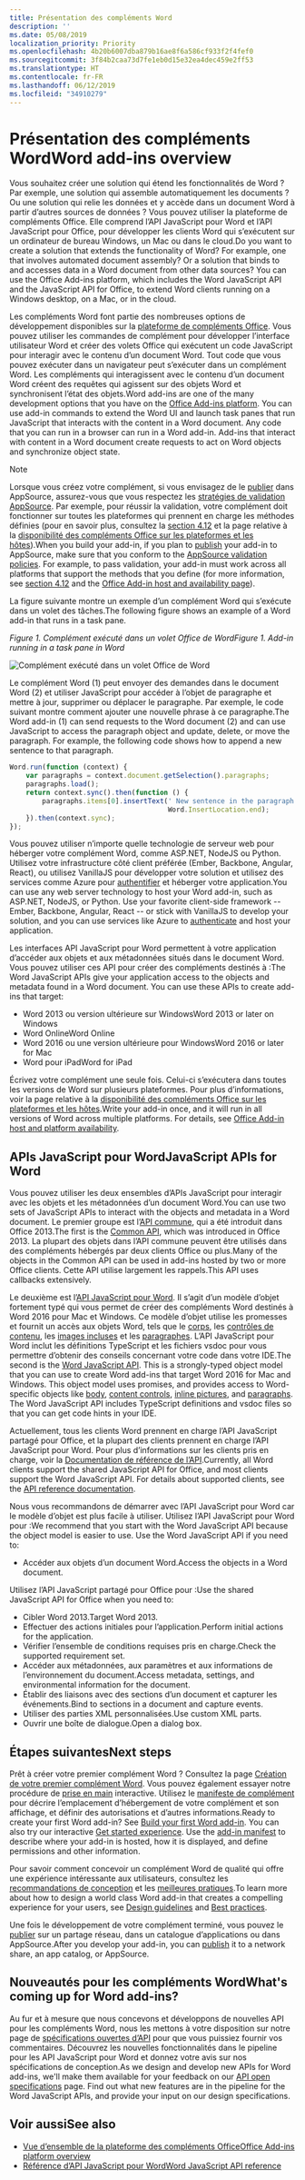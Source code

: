 ```yaml
---
title: Présentation des compléments Word
description: ''
ms.date: 05/08/2019
localization_priority: Priority
ms.openlocfilehash: 4b20b6007dba879b16ae8f6a586cf933f2f4fef0
ms.sourcegitcommit: 3f84b2caa73d7fe1eb0d15e32ea4dec459e2ff53
ms.translationtype: HT
ms.contentlocale: fr-FR
ms.lasthandoff: 06/12/2019
ms.locfileid: "34910279"
---
```

# <a name="word-add-ins-overview"></a><span data-ttu-id="0e074-102">Présentation des compléments Word</span><span class="sxs-lookup"><span data-stu-id="0e074-102">Word add-ins overview</span></span>

<span data-ttu-id="0e074-p101">Vous souhaitez créer une solution qui étend les fonctionnalités de Word ? Par exemple, une solution qui assemble automatiquement les documents ? Ou une solution qui relie les données et y accède dans un document Word à partir d’autres sources de données ? Vous pouvez utiliser la plateforme de compléments Office. Elle comprend l’API JavaScript pour Word et l’API JavaScript pour Office, pour développer les clients Word qui s’exécutent sur un ordinateur de bureau Windows, un Mac ou dans le cloud.</span><span class="sxs-lookup"><span data-stu-id="0e074-p101">Do you want to create a solution that extends the functionality of Word? For example, one that involves automated document assembly? Or a solution that binds to and accesses data in a Word document from other data sources? You can use the Office Add-ins platform, which includes the Word JavaScript API and the JavaScript API for Office, to extend Word clients running on a Windows desktop, on a Mac, or in the cloud.</span></span>

<span data-ttu-id="0e074-p102">Les compléments Word font partie des nombreuses options de développement disponibles sur la [plateforme de compléments Office](../overview/office-add-ins.md). Vous pouvez utiliser les commandes de complément pour développer l’interface utilisateur Word et créer des volets Office qui exécutent un code JavaScript pour interagir avec le contenu d’un document Word. Tout code que vous pouvez exécuter dans un navigateur peut s’exécuter dans un complément Word. Les compléments qui interagissent avec le contenu d’un document Word créent des requêtes qui agissent sur des objets Word et synchronisent l’état des objets.</span><span class="sxs-lookup"><span data-stu-id="0e074-p102">Word add-ins are one of the many development options that you have on the [Office Add-ins platform](../overview/office-add-ins.md). You can use add-in commands to extend the Word UI and launch task panes that run JavaScript that interacts with the content in a Word document. Any code that you can run in a browser can run in a Word add-in. Add-ins that interact with content in a Word document create requests to act on Word objects and synchronize object state.</span></span> 

> [!NOTE]
> <span data-ttu-id="0e074-p103">Lorsque vous créez votre complément, si vous envisagez de le [publier](../publish/publish.md) dans AppSource, assurez-vous que vous respectez les [stratégies de validation AppSource](/office/dev/store/validation-policies). Par exemple, pour réussir la validation, votre complément doit fonctionner sur toutes les plateformes qui prennent en charge les méthodes définies (pour en savoir plus, consultez la [section 4.12](/office/dev/store/validation-policies#4-apps-and-add-ins-behave-predictably) et la page relative à la [disponibilité des compléments Office sur les plateformes et les hôtes](../overview/office-add-in-availability.md)).</span><span class="sxs-lookup"><span data-stu-id="0e074-p103">When you build your add-in, if you plan to [publish](../publish/publish.md) your add-in to AppSource, make sure that you conform to the [AppSource validation policies](/office/dev/store/validation-policies). For example, to pass validation, your add-in must work across all platforms that support the methods that you define (for more information, see [section 4.12](/office/dev/store/validation-policies#4-apps-and-add-ins-behave-predictably) and the [Office Add-in host and availability page](../overview/office-add-in-availability.md)).</span></span>

<span data-ttu-id="0e074-113">La figure suivante montre un exemple d’un complément Word qui s’exécute dans un volet des tâches.</span><span class="sxs-lookup"><span data-stu-id="0e074-113">The following figure shows an example of a Word add-in that runs in a task pane.</span></span>

<span data-ttu-id="0e074-114">*Figure 1. Complément exécuté dans un volet Office de Word*</span><span class="sxs-lookup"><span data-stu-id="0e074-114">*Figure 1. Add-in running in a task pane in Word*</span></span>

![Complément exécuté dans un volet Office de Word](../images/word-add-in-show-host-client.png)

<span data-ttu-id="0e074-p104">Le complément Word (1) peut envoyer des demandes dans le document Word (2) et utiliser JavaScript pour accéder à l’objet de paragraphe et mettre à jour, supprimer ou déplacer le paragraphe. Par exemple, le code suivant montre comment ajouter une nouvelle phrase à ce paragraphe.</span><span class="sxs-lookup"><span data-stu-id="0e074-p104">The Word add-in (1) can send requests to the Word document (2) and can use JavaScript to access the paragraph object and update, delete, or move the paragraph. For example, the following code shows how to append a new sentence to that paragraph.</span></span>

```js
Word.run(function (context) {
    var paragraphs = context.document.getSelection().paragraphs;
    paragraphs.load();
    return context.sync().then(function () {
        paragraphs.items[0].insertText(' New sentence in the paragraph.',
                                       Word.InsertLocation.end);
    }).then(context.sync);
});

```

<span data-ttu-id="0e074-p105">Vous pouvez utiliser n’importe quelle technologie de serveur web pour héberger votre complément Word, comme ASP.NET, NodeJS ou Python. Utilisez votre infrastructure côté client préférée (Ember, Backbone, Angular, React), ou utilisez VanillaJS pour développer votre solution et utilisez des services comme Azure pour [authentifier](../develop/use-the-oauth-authorization-framework-in-an-office-add-in.md) et héberger votre application.</span><span class="sxs-lookup"><span data-stu-id="0e074-p105">You can use any web server technology to host your Word add-in, such as ASP.NET, NodeJS, or Python. Use your favorite client-side framework -- Ember, Backbone, Angular, React -- or stick with VanillaJS to develop your solution, and you can use services like Azure to [authenticate](../develop/use-the-oauth-authorization-framework-in-an-office-add-in.md) and host your application.</span></span>

<span data-ttu-id="0e074-p106">Les interfaces API JavaScript pour Word permettent à votre application d’accéder aux objets et aux métadonnées situés dans le document Word. Vous pouvez utiliser ces API pour créer des compléments destinés à :</span><span class="sxs-lookup"><span data-stu-id="0e074-p106">The Word JavaScript APIs give your application access to the objects and metadata found in a Word document. You can use these APIs to create add-ins that target:</span></span>

* <span data-ttu-id="0e074-122">Word 2013 ou version ultérieure sur Windows</span><span class="sxs-lookup"><span data-stu-id="0e074-122">Word 2013 or later on Windows</span></span>
* <span data-ttu-id="0e074-123">Word Online</span><span class="sxs-lookup"><span data-stu-id="0e074-123">Word Online</span></span>
* <span data-ttu-id="0e074-124">Word 2016 ou une version ultérieure pour Windows</span><span class="sxs-lookup"><span data-stu-id="0e074-124">Word 2016 or later for Mac</span></span>
* <span data-ttu-id="0e074-125">Word pour iPad</span><span class="sxs-lookup"><span data-stu-id="0e074-125">Word for iPad</span></span>

<span data-ttu-id="0e074-p107">Écrivez votre complément une seule fois. Celui-ci s’exécutera dans toutes les versions de Word sur plusieurs plateformes. Pour plus d’informations, voir la page relative à la [disponibilité des compléments Office sur les plateformes et les hôtes](../overview/office-add-in-availability.md).</span><span class="sxs-lookup"><span data-stu-id="0e074-p107">Write your add-in once, and it will run in all versions of Word across multiple platforms. For details, see [Office Add-in host and platform availability](../overview/office-add-in-availability.md).</span></span>

## <a name="javascript-apis-for-word"></a><span data-ttu-id="0e074-128">APIs JavaScript pour Word</span><span class="sxs-lookup"><span data-stu-id="0e074-128">JavaScript APIs for Word</span></span>

<span data-ttu-id="0e074-129">Vous pouvez utiliser les deux ensembles d’APIs JavaScript pour interagir avec les objets et les métadonnées d’un document Word.</span><span class="sxs-lookup"><span data-stu-id="0e074-129">You can use two sets of JavaScript APIs to interact with the objects and metadata in a Word document.</span></span> <span data-ttu-id="0e074-130">Le premier groupe est l’[API commune](../reference/javascript-api-for-office.md), qui a été introduit dans Office 2013.</span><span class="sxs-lookup"><span data-stu-id="0e074-130">The first is the [Common API](../reference/javascript-api-for-office.md), which was introduced in Office 2013.</span></span> <span data-ttu-id="0e074-131">La plupart des objets dans l’API commune peuvent être utilisés dans des compléments hébergés par deux clients Office ou plus.</span><span class="sxs-lookup"><span data-stu-id="0e074-131">Many of the objects in the Common API can be used in add-ins hosted by two or more Office clients.</span></span> <span data-ttu-id="0e074-132">Cette API utilise largement les rappels.</span><span class="sxs-lookup"><span data-stu-id="0e074-132">This API uses callbacks extensively.</span></span>

<span data-ttu-id="0e074-p109">Le deuxième est l’[API JavaScript pour Word](../reference/overview/word-add-ins-reference-overview.md). Il s’agit d’un modèle d’objet fortement typé qui vous permet de créer des compléments Word destinés à Word 2016 pour Mac et Windows. Ce modèle d’objet utilise les promesses et fournit un accès aux objets Word, tels que le [corps](/javascript/api/word/word.body), les [contrôles de contenu](/javascript/api/word/word.contentcontrol), les [images incluses](/javascript/api/word/word.inlinepicture) et les [paragraphes](/javascript/api/word/word.paragraph). L’API JavaScript pour Word inclut les définitions TypeScript et les fichiers vsdoc pour vous permettre d’obtenir des conseils concernant votre code dans votre IDE.</span><span class="sxs-lookup"><span data-stu-id="0e074-p109">The second is the [Word JavaScript API](../reference/overview/word-add-ins-reference-overview.md). This is a strongly-typed object model that you can use to create Word add-ins that target Word 2016 for Mac and Windows. This object model uses promises, and provides access to Word-specific objects like [body](/javascript/api/word/word.body), [content controls](/javascript/api/word/word.contentcontrol), [inline pictures](/javascript/api/word/word.inlinepicture), and [paragraphs](/javascript/api/word/word.paragraph). The Word JavaScript API includes TypeScript definitions and vsdoc files so that you can get code hints in your IDE.</span></span>

<span data-ttu-id="0e074-p110">Actuellement, tous les clients Word prennent en charge l’API JavaScript partagé pour Office, et la plupart des clients prennent en charge l’API JavaScript pour Word. Pour plus d’informations sur les clients pris en charge, voir la [Documentation de référence de l’API](/office/dev/add-ins/reference/javascript-api-for-office?product=word).</span><span class="sxs-lookup"><span data-stu-id="0e074-p110">Currently, all Word clients support the shared JavaScript API for Office, and most clients support the Word JavaScript API. For details about supported clients, see the [API reference documentation](/office/dev/add-ins/reference/javascript-api-for-office?product=word).</span></span>

<span data-ttu-id="0e074-p111">Nous vous recommandons de démarrer avec l’API JavaScript pour Word car le modèle d’objet est plus facile à utiliser. Utilisez l’API JavaScript pour Word pour :</span><span class="sxs-lookup"><span data-stu-id="0e074-p111">We recommend that you start with the Word JavaScript API because the object model is easier to use. Use the Word JavaScript API if you need to:</span></span>

* <span data-ttu-id="0e074-141">Accéder aux objets d’un document Word.</span><span class="sxs-lookup"><span data-stu-id="0e074-141">Access the objects in a Word document.</span></span>

<span data-ttu-id="0e074-142">Utilisez l’API JavaScript partagé pour Office pour :</span><span class="sxs-lookup"><span data-stu-id="0e074-142">Use the shared JavaScript API for Office when you need to:</span></span>

* <span data-ttu-id="0e074-143">Cibler Word 2013.</span><span class="sxs-lookup"><span data-stu-id="0e074-143">Target Word 2013.</span></span>
* <span data-ttu-id="0e074-144">Effectuer des actions initiales pour l’application.</span><span class="sxs-lookup"><span data-stu-id="0e074-144">Perform initial actions for the application.</span></span>
* <span data-ttu-id="0e074-145">Vérifier l’ensemble de conditions requises pris en charge.</span><span class="sxs-lookup"><span data-stu-id="0e074-145">Check the supported requirement set.</span></span>
* <span data-ttu-id="0e074-146">Accéder aux métadonnées, aux paramètres et aux informations de l’environnement du document.</span><span class="sxs-lookup"><span data-stu-id="0e074-146">Access metadata, settings, and environmental information for the document.</span></span>
* <span data-ttu-id="0e074-147">Établir des liaisons avec des sections d’un document et capturer les événements.</span><span class="sxs-lookup"><span data-stu-id="0e074-147">Bind to sections in a document and capture events.</span></span>
* <span data-ttu-id="0e074-148">Utiliser des parties XML personnalisées.</span><span class="sxs-lookup"><span data-stu-id="0e074-148">Use custom XML parts.</span></span>
* <span data-ttu-id="0e074-149">Ouvrir une boîte de dialogue.</span><span class="sxs-lookup"><span data-stu-id="0e074-149">Open a dialog box.</span></span>

## <a name="next-steps"></a><span data-ttu-id="0e074-150">Étapes suivantes</span><span class="sxs-lookup"><span data-stu-id="0e074-150">Next steps</span></span>

<span data-ttu-id="0e074-p112">Prêt à créer votre premier complément Word ? Consultez la page [Création de votre premier complément Word](word-add-ins.md). Vous pouvez également essayer notre procédure de [prise en main](/office/dev/add-ins/?product=Word) interactive. Utilisez le [manifeste de complément](../develop/add-in-manifests.md) pour décrire l’emplacement d’hébergement de votre complément et son affichage, et définir des autorisations et d’autres informations.</span><span class="sxs-lookup"><span data-stu-id="0e074-p112">Ready to create your first Word add-in? See [Build your first Word add-in](word-add-ins.md). You can also try our interactive [Get started experience](/office/dev/add-ins/?product=Word). Use the [add-in manifest](../develop/add-in-manifests.md) to describe where your add-in is hosted, how it is displayed, and define permissions and other information.</span></span>

<span data-ttu-id="0e074-155">Pour savoir comment concevoir un complément Word de qualité qui offre une expérience intéressante aux utilisateurs, consultez les [recommandations de conception](../design/add-in-design.md) et les [meilleures pratiques](../concepts/add-in-development-best-practices.md).</span><span class="sxs-lookup"><span data-stu-id="0e074-155">To learn more about how to design a world class Word add-in that creates a compelling experience for your users, see [Design guidelines](../design/add-in-design.md) and [Best practices](../concepts/add-in-development-best-practices.md).</span></span>

<span data-ttu-id="0e074-156">Une fois le développement de votre complément terminé, vous pouvez le [publier](../publish/publish.md) sur un partage réseau, dans un catalogue d’applications ou dans AppSource.</span><span class="sxs-lookup"><span data-stu-id="0e074-156">After you develop your add-in, you can [publish](../publish/publish.md) it to a network share, an app catalog, or AppSource.</span></span>

## <a name="whats-coming-up-for-word-add-ins"></a><span data-ttu-id="0e074-157">Nouveautés pour les compléments Word</span><span class="sxs-lookup"><span data-stu-id="0e074-157">What's coming up for Word add-ins?</span></span>

<span data-ttu-id="0e074-p113">Au fur et à mesure que nous concevons et développons de nouvelles API pour les compléments Word, nous les mettons à votre disposition sur notre page de [spécifications ouvertes d’API](/office/dev/add-ins/reference/openspec/openspec) pour que vous puissiez fournir vos commentaires. Découvrez les nouvelles fonctionnalités dans le pipeline pour les API JavaScript pour Word et donnez votre avis sur nos spécifications de conception.</span><span class="sxs-lookup"><span data-stu-id="0e074-p113">As we design and develop new APIs for Word add-ins, we'll make them available for your feedback on our [API open specifications](/office/dev/add-ins/reference/openspec/openspec) page. Find out what new features are in the pipeline for the Word JavaScript APIs, and provide your input on our design specifications.</span></span>

## <a name="see-also"></a><span data-ttu-id="0e074-160">Voir aussi</span><span class="sxs-lookup"><span data-stu-id="0e074-160">See also</span></span>

* [<span data-ttu-id="0e074-161">Vue d’ensemble de la plateforme des compléments Office</span><span class="sxs-lookup"><span data-stu-id="0e074-161">Office Add-ins platform overview</span></span>](../overview/office-add-ins.md)
* [<span data-ttu-id="0e074-162">Référence d’API JavaScript pour Word</span><span class="sxs-lookup"><span data-stu-id="0e074-162">Word JavaScript API reference</span></span>](/office/dev/add-ins/reference/overview/word-add-ins-reference-overview)
